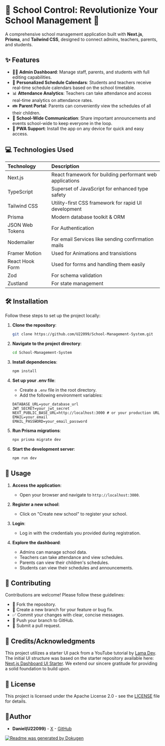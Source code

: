 # 🚀 School Control: Revolutionize Your School Management 🏫

A comprehensive school management application built with **Next.js**, **Prisma**, and **Tailwind CSS**, designed to connect admins, teachers, parents, and students. 

## ✨ Features

- 👩‍🏫 **Admin Dashboard**: Manage staff, parents, and students with full editing capabilities.
- 📅 **Personalized Schedule Calendars**: Students and teachers receive real-time schedule calendars based on the school timetable.
- 📊 **Attendance Analytics**: Teachers can take attendance and access real-time analytics on attendance rates.
- 👪 **Parent Portal**: Parents can conveniently view the schedules of all their children.
- 📢 **School-Wide Communication**: Share important announcements and events school-wide to keep everyone in the loop.
- 📱 **PWA Support**: Install the app on any device for quick and easy access.
   

## 💻 Technologies Used

| Technology     | Description                                                              |
| :------------- | :----------------------------------------------------------------------- |
| Next.js        | React framework for building performant web applications                 |
| TypeScript     | Superset of JavaScript for enhanced type safety                        |
| Tailwind CSS   | Utility-first CSS framework for rapid UI development                   |
| Prisma         | Modern database toolkit & ORM                                          |
| JSON Web Tokens| For Authentication                                                       |
| Nodemailer         | For email Services like sending confirmation mails                       |
| Framer Motion  | Used for Animations and transistions                                      |
| React Hook Form| Used for forms and handling them easily                     |
| Zod         | For schema validation                                  |
| Zustland  | For state management                                    |

## 🛠️ Installation

Follow these steps to set up the project locally:

1.  **Clone the repository**:
    ```bash
    git clone https://github.com/U22099/School-Management-System.git
    ```

2.  **Navigate to the project directory**:
    ```bash
    cd School-Management-System
    ```

3.  **Install dependencies**:
    ```bash
    npm install
    ```

4.  **Set up your .env file**:
    -   Create a `.env` file in the root directory.
    -   Add the following environment variables:
    ```
    DATABASE_URL=your_database_url
    JWT_SECRET=your_jwt_secret
    NEXT_PUBLIC_BASE_URL=http://localhost:3000 # or your production URL
    EMAIL=your_email
    EMAIL_PASSWORD=your_email_password
    ```

5.  **Run Prisma migrations**:
    ```bash
    npx prisma migrate dev
    ```

6.  **Start the development server**:
    ```bash
    npm run dev
    ```

## 🚀 Usage

1.  **Access the application**:
    -   Open your browser and navigate to `http://localhost:3000`.

2.  **Register a new school**:
    -   Click on "Create new school" to register your school.
    
3.  **Login**:
    -   Log in with the credentials you provided during registration.
    
4.  **Explore the dashboard**:
    -   Admins can manage school data.
    -   Teachers can take attendance and view schedules.
    -   Parents can view their children's schedules.
    -   Students can view their schedules and announcements.

## 🤝 Contributing

Contributions are welcome! Please follow these guidelines:

-   🌟 Fork the repository.
-   🌿 Create a new branch for your feature or bug fix.
-   ✅ Commit your changes with clear, concise messages.
-   🚀 Push your branch to GitHub.
-   🎁 Submit a pull request.

## 🙌 Credits/Acknowledgments

This project utilizes a starter UI pack from a YouTube tutorial by [Lama Dev](https://youtu.be/myYIGLFxZas). The initial UI structure was based on the starter repository available here: [Next.js Dashboard UI Starter](https://github.com/safak/next-dashboard-ui/tree/starter). We extend our sincere gratitude for providing a solid foundation to build upon.

## 📄 License

This project is licensed under the Apache License 2.0 - see the [LICENSE](LICENSE) file for details.

## 🧑‍Author

- **Daniel(U22099)** - [X](https://twitter.com/dan_22099) - [GitHub](https://github.com/U22099)

[![Readme was generated by Dokugen](https://img.shields.io/badge/Readme%20was%20generated%20by-Dokugen-brightgreen)](https://www.npmjs.com/package/dokugen)
